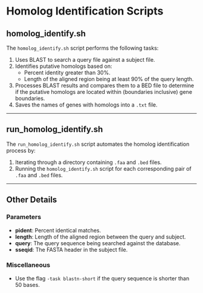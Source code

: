 # Homolog Identification Scripts

## **homolog_identify.sh**
The `homolog_identify.sh` script performs the following tasks:
1. Uses BLAST to search a query file against a subject file.
2. Identifies putative homologs based on:
   - Percent identity greater than 30%.
   - Length of the aligned region being at least 90% of the query length.
3. Processes BLAST results and compares them to a BED file to determine if the putative homologs are located within (boundaries inclusive) gene boundaries.
4. Saves the names of genes with homologs into a `.txt` file.

---

## **run_homolog_identify.sh**
The `run_homolog_identify.sh` script automates the homolog identification process by:
1. Iterating through a directory containing `.faa` and `.bed` files.
2. Running the `homolog_identify.sh` script for each corresponding pair of `.faa` and `.bed` files.

---

## **Other Details**

### **Parameters**
- **pident**: Percent identical matches.
- **length**: Length of the aligned region between the query and subject.
- **query**: The query sequence being searched against the database.
- **sseqid**: The FASTA header in the subject file.

### **Miscellaneous**
- Use the flag `-task blastn-short` if the query sequence is shorter than 50 bases.
